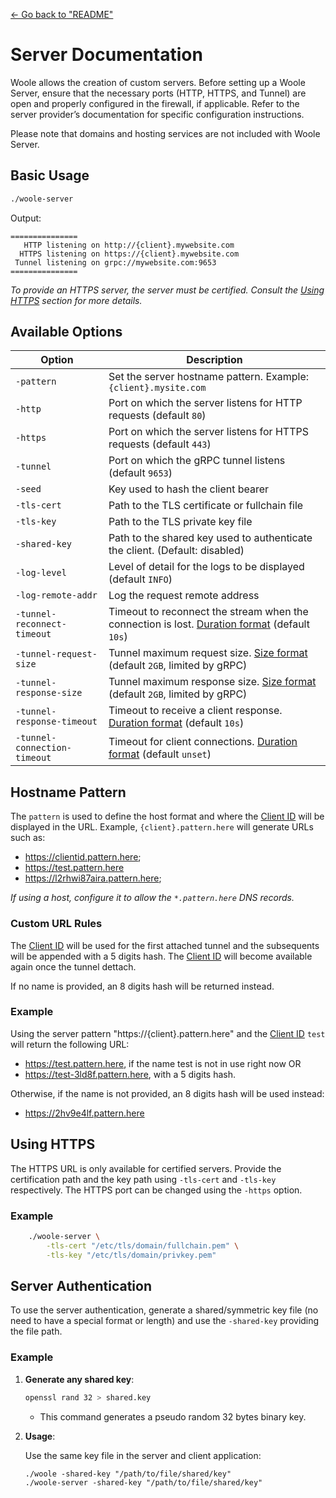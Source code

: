 [<- Go back to "README"](../README.md)

# Server Documentation

Woole allows the creation of custom servers. Before setting up a Woole Server, ensure that the necessary ports (HTTP, HTTPS, and Tunnel) are open and properly configured in the firewall, if applicable. Refer to the server provider’s documentation for specific configuration instructions.

Please note that domains and hosting services are not included with Woole Server.

## Basic Usage

```sh
./woole-server 
```

Output:
```
===============
   HTTP listening on http://{client}.mywebsite.com
  HTTPS listening on https://{client}.mywebsite.com
 Tunnel listening on grpc://mywebsite.com:9653
===============
```

*To provide an HTTPS server, the server must be certified. Consult the [Using HTTPS](#using-https) section for more details.*

## Available Options

| Option                      | Description                                                                 |
|-----------------------------|-----------------------------------------------------------------------------|
| `-pattern`                  | Set the server hostname pattern. Example: `{client}.mysite.com`             |
| `-http`                     | Port on which the server listens for HTTP requests (default `80`)           |
| `-https`                    | Port on which the server listens for HTTPS requests (default `443`)         |
| `-tunnel`                   | Port on which the gRPC tunnel listens (default `9653`)                      |
| `-seed`                     | Key used to hash the client bearer                                          |
| `-tls-cert`                 | Path to the TLS certificate or fullchain file                               |
| `-tls-key`                  | Path to the TLS private key file                                            |
| `-shared-key`               | Path to the shared key used to authenticate the client. (Default: disabled) |
| `-log-level`                | Level of detail for the logs to be displayed (default `INFO`)               |
| `-log-remote-addr`          | Log the request remote address                                              |
| `-tunnel-reconnect-timeout` | Timeout to reconnect the stream when the connection is lost. [Duration format](special-types.md#duration-format) (default `10s`) |
| `-tunnel-request-size`      | Tunnel maximum request size. [Size format](special-types.md#size-format) (default `2GB`, limited by gRPC)  |
| `-tunnel-response-size`     | Tunnel maximum response size. [Size format](special-types.md#size-format) (default `2GB`, limited by gRPC) |
| `-tunnel-response-timeout`  | Timeout to receive a client response. [Duration format](special-types.md#duration-format) (default `10s`)  |
| `-tunnel-connection-timeout`| Timeout for client connections. [Duration format](special-types.md#duration-format) (default `unset`)      |

## Hostname Pattern

The `pattern` is used to define the host format and where the [Client ID](client.md#client-id) will be displayed in the URL. Example, `{client}.pattern.here` will generate URLs such as:
- https://clientid.pattern.here;
- https://test.pattern.here
- https://l2rhwi87aira.pattern.here;

*If using a host, configure it to allow the `*.pattern.here` DNS records.*

### Custom URL Rules

The [Client ID](client.md#client-id) will be used for the first attached tunnel and the subsequents will be appended with a 5 digits hash. The [Client ID](client.md#client-id) will become available again once the tunnel dettach.

If no name is provided, an 8 digits hash will be returned instead.

### Example

Using the server pattern "https://{client}.pattern.here" and the [Client ID](client.md#client-id) `test` will return the following URL:
- https://test.pattern.here, if the name test is not in use right now OR
- https://test-3ld8f.pattern.here, with a 5 digits hash.

Otherwise, if the name is not provided, an 8 digits hash will be used instead:
- https://2hv9e4lf.pattern.here

## Using HTTPS

The HTTPS URL is only available for certified servers. Provide the certification path and the key path using `-tls-cert` and `-tls-key` respectively. The HTTPS port can be changed using the `-https` option.

### Example

```sh
    ./woole-server \
        -tls-cert "/etc/tls/domain/fullchain.pem" \
        -tls-key "/etc/tls/domain/privkey.pem"
```

## Server Authentication

To use the server authentication, generate a shared/symmetric key file (no need to have a special format or length) and use the `-shared-key` providing the file path.

### **Example**

1. **Generate any shared key**:

   ```sh
   openssl rand 32 > shared.key
   ```
   - This command generates a pseudo random 32 bytes binary key.

2. **Usage**:

   Use the same key file in the server and client application:
   ```
   ./woole -shared-key "/path/to/file/shared/key"
   ./woole-server -shared-key "/path/to/file/shared/key"
   ```

